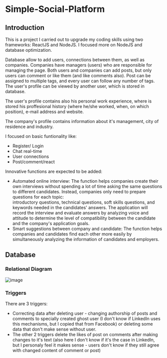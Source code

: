 # Simple-Social-Platform
## Introduction
This is a project I carried out to upgrade my coding skills using two frameworks: ReactJS and NodeJS. I focused more on NodeJS and database optimization.

Database allow to add users, connections between them, as well as companies. Companies have managers (users) who are responsible for managing the page. Both users and companies can add posts, but only users can comment or like them (and like comments also). Post can be assigned to multiple tags, and every user can follow any number of tags. The user's profile can be viewed by another user, which is stored in database.

The user's profile contains also his personal work experience, where is stored his proffesional history (where he/she worked, when, on which position), e-mail address and website.

The company's profile contains information about it's management, city of residence and industry.

I focused on basic funtionality like:
- Register/ Login
- Chat real-time
- User connections
- Post/comment/react
  
Innovative functions are expected to be added:
- Automated online interview:
  The function helps companies create their own interviews without spending a lot of time asking the same questions to different candidates. Instead, companies only need to prepare questions for each topic:   
    introductory questions, technical questions, soft skills questions, and keywords needed in the candidates' answers. The application will record the interview and evaluate answers by analyzing voice and       
    attitude to determine the level of compatibility between the candidate and the company's application goals.
- Smart suggestions between company and candidate:
  The function helps companies and candidates find each other more easily by simultaneously analyzing the information of candidates and employers.

## Database
### Relational Diagram
![image](https://github.com/Khanh-BangPham/Social-Platform/assets/77458357/7db0f4fa-e117-43c7-af67-0a37e5d0c635)
### Triggers
There are 3 triggers:

- Correcting data after deleting user - changing authorship of posts and comments to specially created ghost user (I don't know if LinkedIn uses this mechanisms, but I copied that from Facebook) or deleting some data that don't make sense without user.
- The other 2 triggers delete the likes of post on comments after making changes to it's text (also here I don't know if it's the case in LinkedIn, but I personaly feel it makes sense - users don't know if they still agree with changed content of comment or post)
